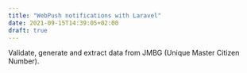 ```yaml
---
title: "WebPush notifications with Laravel"
date: 2021-09-15T14:39:05+02:00
draft: true
---
```


Validate, generate and extract data from JMBG (Unique Master Citizen Number).
